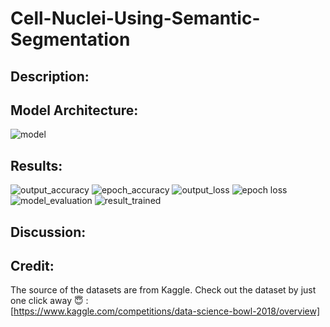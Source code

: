 # Cell-Nuclei-Using-Semantic-Segmentation

## **Description:**

## **Model Architecture:**
![model](https://github.com/user-attachments/assets/c1e99a0c-9b03-4604-b495-1ede1366fb96)

## **Results:**
![output_accuracy](https://github.com/user-attachments/assets/ac91ee70-4ad3-45d5-a8f7-20e89235d226)
![epoch_accuracy](https://github.com/user-attachments/assets/de3abd30-c64c-4123-afbb-086b7cd8b91c)
![output_loss](https://github.com/user-attachments/assets/6a136ab8-27d1-4384-a4e2-890b13bfeeeb)
![epoch loss](https://github.com/user-attachments/assets/043b6546-4214-45a9-abdf-8dda2760d12d)
![model_evaluation](https://github.com/user-attachments/assets/88966914-c2ea-436a-9eaf-e964f7ead801)
![result_trained](https://github.com/user-attachments/assets/a5c9e598-136a-4b79-9bad-e088e5e672f1)

## **Discussion:**

## **Credit:**
The source of the datasets are from Kaggle.
Check out the dataset by just one click away 😇 :  
[https://www.kaggle.com/competitions/data-science-bowl-2018/overview]
